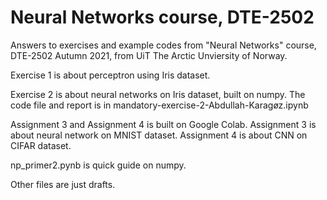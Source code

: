 # Neural Networks course, DTE-2502

Answers to exercises and example codes from "Neural Networks" course, DTE-2502 Autumn 2021, from UiT The Arctic Unviersity of Norway.

Exercise 1 is about perceptron using Iris dataset.

Exercise 2 is about neural networks on Iris dataset, built on numpy. The code file and report is in mandatory-exercise-2-Abdullah-Karagøz.ipynb

Assignment 3 and Assignment 4 is built on Google Colab. Assignment 3 is about neural network on MNIST dataset. 
Assignment 4 is about CNN on CIFAR dataset. 

np_primer2.pynb is quick guide on numpy.

Other files are just drafts.
